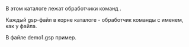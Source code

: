 
В этом каталоге лежат обработчики команд <cm>.

Каждый gsp-файл в корне каталоге - обработчик команды с именем, как у файла.

В файле demo1.gsp пример.


